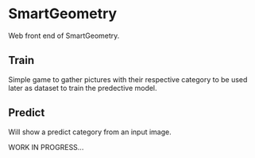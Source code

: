 # SmartGeometry
Web front end of SmartGeometry.  

## Train
Simple game to gather pictures with their respective category to be used later as dataset to train the predective model.  

## Predict
Will show a predict category from an input image.  

WORK IN PROGRESS...
